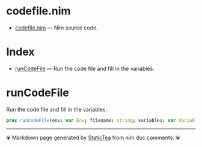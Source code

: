 # codefile.nim



* [codefile.nim](../src/codefile.nim) &mdash; Nim source code.
# Index

* [runCodeFile](#runcodefile) &mdash; Run the code file and fill in the variables.

# runCodeFile

Run the code file and fill in the variables.

```nim
proc runCodeFile(env: var Env; filename: string; variables: var Variables)
```


---
⦿ Markdown page generated by [StaticTea](https://github.com/flenniken/statictea/) from nim doc comments. ⦿
